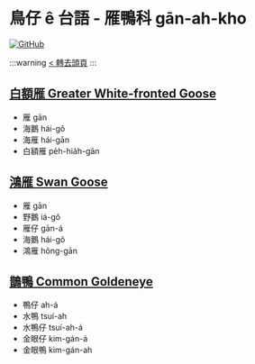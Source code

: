 # 鳥仔 ê 台語 - 雁鴨科 gān-ah-kho

[![GitHub](https://img.shields.io/badge/GitHub-black?logo=github)](https://github.com/siansiansu/tsiau-a-e-mia)

:::warning
[< 轉去頭頁](https://hackmd.io/@siansiansu/Hy4VzNvha)
:::

## [白額雁 Greater White-fronted Goose](https://www.instagram.com/p/Ck23Hj8PzJP/)

- 雁 gān
- 海鵝 hái-gô
- 海雁 hái-gān
- 白額雁 pe̍h-hia̍h-gān

## [鴻雁 Swan Goose](https://www.instagram.com/p/CZKHKvjvw5d/)

- 雁 gān
- 野鵝 iá-gô
- 雁仔 gān-á
- 海鵝 hái-gô
- 鴻雁 hông-gān

## [鵲鴨 Common Goldeneye](https://www.instagram.com/p/Cl37GiWvtUT/)

- 鴨仔 ah-á
- 水鴨 tsuí-ah
- 水鴨仔 tsuí-ah-á
- 金眼仔 kim-gán-á
- 金眼鴨 kim-gán-ah
